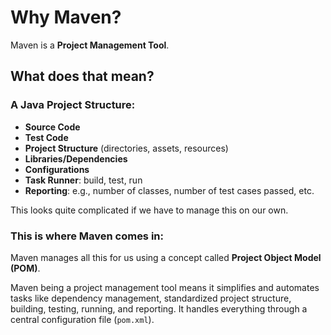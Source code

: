 # Why Maven?

Maven is a **Project Management Tool**.

## What does that mean?

### A Java Project Structure:
- **Source Code**
- **Test Code**
- **Project Structure** (directories, assets, resources)
- **Libraries/Dependencies**
- **Configurations**
- **Task Runner**: build, test, run
- **Reporting**: e.g., number of classes, number of test cases passed, etc.

This looks quite complicated if we have to manage this on our own.

### This is where Maven comes in:
Maven manages all this for us using a concept called **Project Object Model (POM)**.

Maven being a project management tool means it simplifies and automates tasks like dependency management, standardized project structure, building, testing, running, and reporting. It handles everything through a central configuration file (`pom.xml`).
